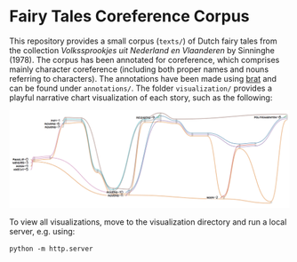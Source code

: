 # Fairy Tales Coreference Corpus

This repository provides a small corpus (`texts/`) of Dutch fairy tales from the collection *Volkssprookjes uit Nederland en Vlaanderen* by Sinninghe (1978). The corpus has been annotated for coreference, which  comprises mainly character coreference (including both proper names and nouns referring to characters). The annotations have been made using [brat](http://brat.nlplab.org/) and can be found under `annotations/`. The folder `visualization/` provides a playful narrative chart visualization of each story, such as the following:

![Example story graph](story-graph.png)

To view all visualizations, move to the visualization directory and run a local server, e.g. using:

    python -m http.server


